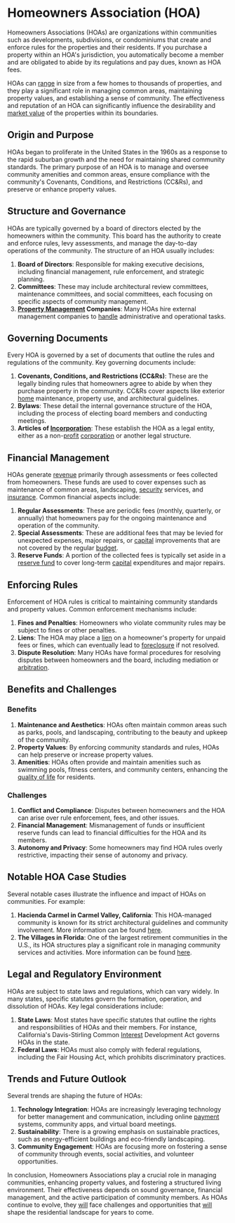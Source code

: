 # Homeowners Association (HOA)

Homeowners Associations (HOAs) are organizations within communities such as developments, subdivisions, or condominiums that create and enforce rules for the properties and their residents. If you purchase a property within an HOA's jurisdiction, you automatically become a member and are obligated to abide by its regulations and pay dues, known as HOA fees.

HOAs can [range](../r/range.md) in size from a few homes to thousands of properties, and they play a significant role in managing common areas, maintaining property values, and establishing a sense of community. The effectiveness and reputation of an HOA can significantly influence the desirability and [market value](../m/market_value.md) of the properties within its boundaries.

## Origin and Purpose

HOAs began to proliferate in the United States in the 1960s as a response to the rapid suburban growth and the need for maintaining shared community standards. The primary purpose of an HOA is to manage and oversee community amenities and common areas, ensure compliance with the community's Covenants, Conditions, and Restrictions (CC&Rs), and preserve or enhance property values.

## Structure and Governance

HOAs are typically governed by a board of directors elected by the homeowners within the community. This board has the authority to create and enforce rules, levy assessments, and manage the day-to-day operations of the community. The structure of an HOA usually includes:

1. **Board of Directors**: Responsible for making executive decisions, including financial management, rule enforcement, and strategic planning. 
2. **Committees**: These may include architectural review committees, maintenance committees, and social committees, each focusing on specific aspects of community management.
3. **[Property Management](../p/property_management.md) Companies**: Many HOAs hire external management companies to [handle](../h/handle.md) administrative and operational tasks.

## Governing Documents

Every HOA is governed by a set of documents that outline the rules and regulations of the community. Key governing documents include:

1. **Covenants, Conditions, and Restrictions (CC&Rs)**: These are the legally binding rules that homeowners agree to abide by when they purchase property in the community. CC&Rs cover aspects like exterior [home](../h/home.md) maintenance, property use, and architectural guidelines.
2. **Bylaws**: These detail the internal governance structure of the HOA, including the process of electing board members and conducting meetings.
3. **Articles of [Incorporation](../i/incorporation.md)**: These establish the HOA as a legal entity, either as a non-[profit](../p/profit.md) [corporation](../c/corporation.md) or another legal structure.

## Financial Management

HOAs generate [revenue](../r/revenue.md) primarily through assessments or fees collected from homeowners. These funds are used to cover expenses such as maintenance of common areas, landscaping, [security](../s/security.md) services, and [insurance](../i/insurance.md). Common financial aspects include:

1. **Regular Assessments**: These are periodic fees (monthly, quarterly, or annually) that homeowners pay for the ongoing maintenance and operation of the community.
2. **Special Assessments**: These are additional fees that may be levied for unexpected expenses, major repairs, or [capital](../c/capital.md) improvements that are not covered by the regular [budget](../b/budget.md).
3. **Reserve Funds**: A portion of the collected fees is typically set aside in a [reserve fund](../r/reserve_fund.md) to cover long-term [capital](../c/capital.md) expenditures and major repairs.

## Enforcing Rules

Enforcement of HOA rules is critical to maintaining community standards and property values. Common enforcement mechanisms include:

1. **Fines and Penalties**: Homeowners who violate community rules may be subject to fines or other penalties.
2. **Liens**: The HOA may place a [lien](../l/lien.md) on a homeowner's property for unpaid fees or fines, which can eventually lead to [foreclosure](../f/foreclosure.md) if not resolved.
3. **Dispute Resolution**: Many HOAs have formal procedures for resolving disputes between homeowners and the board, including mediation or [arbitration](../a/arbitration.md).

## Benefits and Challenges

### Benefits

1. **Maintenance and Aesthetics**: HOAs often maintain common areas such as parks, pools, and landscaping, contributing to the beauty and upkeep of the community.
2. **Property Values**: By enforcing community standards and rules, HOAs can help preserve or increase property values.
3. **Amenities**: HOAs often provide and maintain amenities such as swimming pools, fitness centers, and community centers, enhancing the [quality of life](../q/quality_of_life.md) for residents.

### Challenges

1. **Conflict and Compliance**: Disputes between homeowners and the HOA can arise over rule enforcement, fees, and other issues. 
2. **Financial Management**: Mismanagement of funds or insufficient reserve funds can lead to financial difficulties for the HOA and its members.
3. **Autonomy and Privacy**: Some homeowners may find HOA rules overly restrictive, impacting their sense of autonomy and privacy.

## Notable HOA Case Studies

Several notable cases illustrate the influence and impact of HOAs on communities. For example:

1. **Hacienda Carmel in Carmel Valley, California**: This HOA-managed community is known for its strict architectural guidelines and community involvement. More information can be found [here](https://haciendacarmel.org).
2. **The Villages in Florida**: One of the largest retirement communities in the U.S., its HOA structures play a significant role in managing community services and activities. More information can be found [here](https://www.thevillages.com).

## Legal and Regulatory Environment

HOAs are subject to state laws and regulations, which can vary widely. In many states, specific statutes govern the formation, operation, and dissolution of HOAs. Key legal considerations include:

1. **State Laws**: Most states have specific statutes that outline the rights and responsibilities of HOAs and their members. For instance, California's Davis-Stirling Common [Interest](../i/interest.md) Development Act governs HOAs in the state.
2. **Federal Laws**: HOAs must also comply with federal regulations, including the Fair Housing Act, which prohibits discriminatory practices.

## Trends and Future Outlook

Several trends are shaping the future of HOAs:

1. **Technology Integration**: HOAs are increasingly leveraging technology for better management and communication, including online [payment](../p/payment.md) systems, community apps, and virtual board meetings.
2. **Sustainability**: There is a growing emphasis on sustainable practices, such as energy-efficient buildings and eco-friendly landscaping.
3. **Community Engagement**: HOAs are focusing more on fostering a sense of community through events, social activities, and volunteer opportunities.

In conclusion, Homeowners Associations play a crucial role in managing communities, enhancing property values, and fostering a structured living environment. Their effectiveness depends on sound governance, financial management, and the active participation of community members. As HOAs continue to evolve, they [will](../w/will.md) face challenges and opportunities that [will](../w/will.md) shape the residential landscape for years to come.